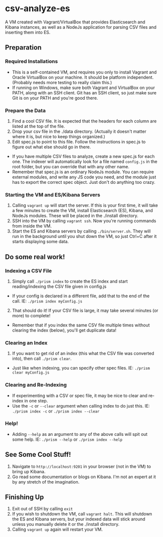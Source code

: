 # csv-analyze-es
A VM created with Vagrant/VirtualBox that provides Elasticsearch and Kibana instances, as well as a NodeJs application for parsing CSV files and inserting them into ES. 

## Preparation

### Required Installations
 * This is a self-contained VM, and requires you only to install Vagrant and Oracle VirtualBox on your machine. It should be platform independent. (Probably needs more testing to really claim this.)
 * If running on Windows, make sure both Vagrant and VirtualBox on your PATH, along with an SSH client. Git has an SSH client, so just make sure Git is on your PATH and you're good there.

### Prepare the Data
 1. Find a cool CSV file. It is expected that the headers for each column are listed at the top of the file.
 2. Drop your csv file in the ./data directory. (Actually it doesn't matter where it is, but nice to keep things organized.)
 3. Edit spec.js to point to this file. Follow the instructions in spec.js to figure out what else should go in there.
   - If you have multiple CSV files to analyze, create a new spec.js for each one. The indexer will automatically look for a file named `config.js` in the root folder, but you can override that with any other name.
   - Remember that spec.js is an ordinary NodeJs module. You can require external modules, and write any JS code you need, and the module just has to export the correct spec object. Just don't do anything too crazy.

### Starting the VM and ES/Kibana Servers
 1. Calling `vagrant up` will start the server. If this is your first time, it will take a few minutes to create the VM, install Elasticsearch (ES), Kibana, and NodeJs modules. These will be placed in the ./install directory.
 2. SSH into the VM by calling `vagrant ssh`. Now you're running commands from inside the VM.
 3. Start the ES and Kibana servers by calling `./bin/server.sh`. They will run in the background until you shut down the VM, so just Ctrl+C after it starts displaying some data.

## Do some real work!

### Indexing a CSV File
 1. Simply call `./prism index` to create the ES index and start reading/indexing the CSV file given in config.js
   - If your config is declared in a different file, add that to the end of the call. IE: `./prism index myConfig.js`
 2. That should do it! If your CSV file is large, it may take several minutes (or more) to complete!
 - Remember that if you index the same CSV file multiple times without clearing the index (below), you'll get duplicate data!

### Clearing an Index
 1. If you want to get rid of an index (this what the CSV file was converted into), then call `./prism clear`.
   - Just like when indexing, you can specify other spec files. IE: `./prism clear myConfig.js`

### Clearing and Re-Indexing
 - If experimenting with a CSV or spec file, it may be nice to clear and re-index in one step.
 - Use the `-c` or `--clear` argument when calling index to do just this. IE: `./prism index -c` or `./prism index --clear`

### Help!
 - Adding `--help` as an argument to any of the above calls will spit out some help. IE: `./prism --help` or `./prism index --help`

## See Some Cool Stuff!
 1. Navigate to `http://localhost:9201` in your browser (not in the VM) to bring up Kibana.
 2. Go read some documentation or blogs on Kibana. I'm not an expert at it by any stretch of the imagination.

## Finishing Up
 1. Exit out of SSH by calling `exit`
 2. If you wish to shutdown the VM, call `vagrant halt`. This will shutdown the ES and Kibana servers, but your indexed data will stick around unless you manually delete it or the ./install directory.
 3. Calling `vagrant up` again will restart your VM.
